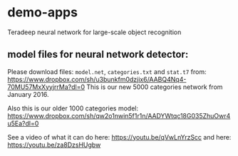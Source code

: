 # demo-apps

Teradeep neural network for large-scale object recognition


## model files for neural network detector:

Please download files: `model.net`, `categories.txt` and `stat.t7` from: https://www.dropbox.com/sh/u3bunkfm0dzjix6/AABQ4Nq4-70MU57MxXyyjrrMa?dl=0
This is our new 5000 categories network from January 2016.

Also this is our older 1000 categories model:
https://www.dropbox.com/sh/qw2o1nwin5f1r1n/AADYWtqc18G035ZhuOwr4u5Ea?dl=0

See a video of what it can do here:
https://youtu.be/qVwLnYrzScc
and here: https://youtu.be/za8DzsHUgbw
